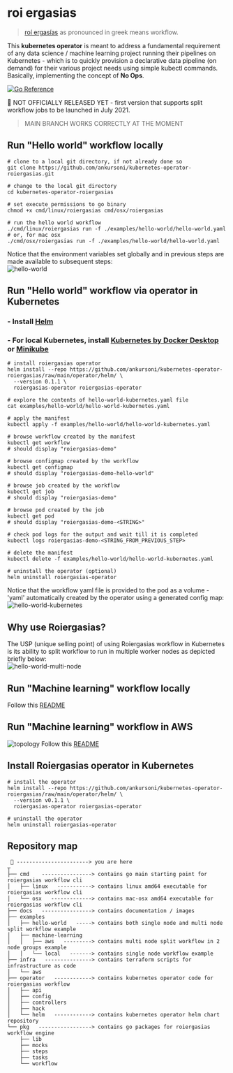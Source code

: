 # roi ergasias
> [roí ergasías](https://translate.google.com/?sl=en&tl=el&text=workflow&op=translate) as pronounced in greek means workflow.

This **kubernetes operator** is meant to address a fundamental requirement of any data science / machine learning project running their pipelines on Kubernetes - which is to quickly provision a declarative data pipeline (on demand) for their various project needs using simple kubectl commands. Basically, implementing the concept of **No Ops**.

[![Go Reference](https://pkg.go.dev/badge/github.com/ankursoni/kubernetes-operator-roiergasias.svg)](https://pkg.go.dev/github.com/ankursoni/kubernetes-operator-roiergasias)

&#x1F534; NOT OFFICIALLY RELEASED YET - first version that supports split workflow jobs to be launched in July 2021.  
> MAIN BRANCH WORKS CORRECTLY AT THE MOMENT


## Run "Hello world" workflow locally
``` SH
# clone to a local git directory, if not already done so
git clone https://github.com/ankursoni/kubernetes-operator-roiergasias.git

# change to the local git directory
cd kubernetes-operator-roiergasias

# set execute permissions to go binary
chmod +x cmd/linux/roiergasias cmd/osx/roiergasias

# run the hello world workflow
./cmd/linux/roiergasias run -f ./examples/hello-world/hello-world.yaml
# or, for mac osx
./cmd/osx/roiergasias run -f ./examples/hello-world/hello-world.yaml
```
Notice that the environment variables set globally and in previous steps are made available to subsequent steps:  
![hello-world](docs/images/hello-world.png)


## Run "Hello world" workflow via operator in Kubernetes
### - Install [Helm](https://helm.sh/docs/intro/install/)
### - For local Kubernetes, install [Kubernetes by Docker Desktop](https://docs.docker.com/desktop/kubernetes/) or [Minikube](https://minikube.sigs.k8s.io/docs/start/)

``` SH
# install roiergasias operator
helm install --repo https://github.com/ankursoni/kubernetes-operator-roiergasias/raw/main/operator/helm/ \
  --version 0.1.1 \
  roiergasias-operator roiergasias-operator

# explore the contents of hello-world-kubernetes.yaml file
cat examples/hello-world/hello-world-kubernetes.yaml

# apply the manifest
kubectl apply -f examples/hello-world/hello-world-kubernetes.yaml

# browse workflow created by the manifest
kubectl get workflow
# should display "roiergasias-demo"

# browse configmap created by the workflow
kubectl get configmap
# should display "roiergasias-demo-hello-world"

# browse job created by the workflow
kubectl get job
# should display "roiergasias-demo"

# browse pod created by the job
kubectl get pod
# should display "roiergasias-demo-<STRING>"

# check pod logs for the output and wait till it is completed
kubectl logs roiergasias-demo-<STRING_FROM_PREVIOUS_STEP>

# delete the manifest
kubectl delete -f examples/hello-world/hello-world-kubernetes.yaml

# uninstall the operator (optional)
helm uninstall roiergasias-operator
```
Notice that the workflow yaml file is provided to the pod as a volume - 'yaml' automatically created by the operator using a generated config map:  
![hello-world-kubernetes](docs/images/hello-world-kubernetes.png)


## Why use Roiergasias?
The USP (unique selling point) of using Roiergasias workflow in Kubernetes is its ability to split workflow to run in multiple worker nodes as depicted briefly below:  
![hello-world-multi-node](docs/images/hello-world-multi-node.png)

## Run "Machine learning" workflow locally
Follow this [README](examples/machine-learning/local/README.md)


## Run "Machine learning" workflow in AWS
![topology](docs/images/aws-topology.png)
Follow this [README](examples/machine-learning/aws/README.md)


## Install Roiergasias operator in Kubernetes
``` SH
# install the operator
helm install --repo https://github.com/ankursoni/kubernetes-operator-roiergasias/raw/main/operator/helm/ \
  --version v0.1.1 \
  roiergasias-operator roiergasias-operator

# uninstall the operator
helm uninstall roiergasias-operator
```


## Repository map
```
 📌 -----------------------> you are here
┬
├── cmd    ----------------> contains go main starting point for roiergasias workflow cli
│   ├── linux   -----------> contains linux amd64 executable for roiergasias workflow cli
│   └── osx   -------------> contains mac-osx amd64 executable for roiergasias workflow cli
├── docs   ----------------> contains documentation / images
├── examples  
│   ├── hello-world   -----> contains both single node and multi node split workflow example
│   ├── machine-learning
│   │   ├── aws   ---------> contains multi node split workflow in 2 node groups example
│   │   └── local   -------> contains single node workflow example
├── infra   ---------------> contains terraform scripts for infrastructure as code
│   └── aws
├── operator   ------------> contains kubernetes operator code for roiergasias workflow
│   ├── api
│   ├── config
│   ├── controllers
│   ├── hack
│   └── helm   ------------> contains kubernetes operator helm chart repository
└── pkg   -----------------> contains go packages for roiergasias workflow engine
    ├── lib
    ├── mocks
    ├── steps
    ├── tasks
    └── workflow
```